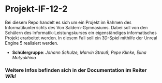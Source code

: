 # Projekt-IF-12-2
Bei diesem Repo handelt es sich um ein Projekt im Rahmen des Informatikunterrichts des Von Saldern-Gymnasiums. Dabei soll von den Schülern des Informatik-Leistungskurses ein eigenständiges informatisches Projekt erarbeitet werden. In diesem Fall soll ein 3D-Spiel mithilfe der Unreal Engine 5 realisiert werden.
- **Schülergruppe**: *Johann Schulze, Marvin Strauß, Pepe Klinke, Elina Matyukhina*

### **Weitere Infos befinden sich in der Documentation im Reiter *Wiki***
